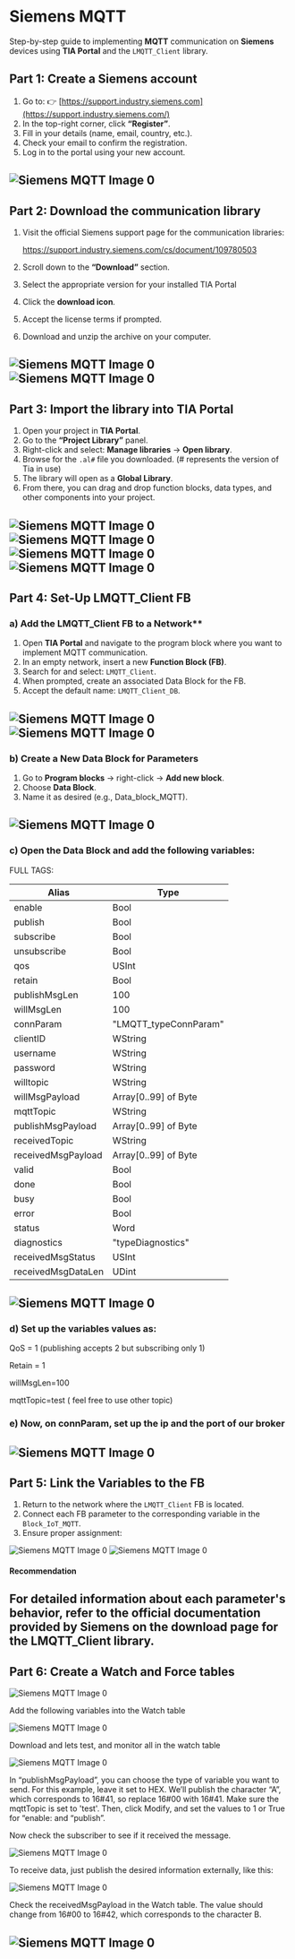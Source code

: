 # Siemens MQTT

Step-by-step guide to implementing **MQTT** communication on **Siemens** devices using **TIA Portal** and the `LMQTT_Client` library.


## Part 1: Create a Siemens account

1. Go to: 👉 [https://support.industry.siemens.com](https://support.industry.siemens.com/)
2. In the top-right corner, click **“Register”**.
3. Fill in your details (name, email, country, etc.).
4. Check your email to confirm the registration.
5. Log in to the portal using your new account.

![Siemens MQTT Image 0](https://raw.githubusercontent.com/mcoffman1/iot_shared/main/MQTT/SIEMENS/IMAGES/0.png)
---

## Part 2: Download the communication library

1. Visit the official Siemens support page for the communication libraries:
    
    https://support.industry.siemens.com/cs/document/109780503
    
2. Scroll down to the **“Download”** section.
3. Select the appropriate version for your installed TIA Portal
4. Click the **download icon**.
5. Accept the license terms if prompted.
6. Download and unzip the archive on your computer.

![Siemens MQTT Image 0](https://raw.githubusercontent.com/mcoffman1/iot_shared/main/MQTT/SIEMENS/IMAGES/1.png)
![Siemens MQTT Image 0](https://raw.githubusercontent.com/mcoffman1/iot_shared/main/MQTT/SIEMENS/IMAGES/2.png)
---

## Part 3: Import the library into TIA Portal

1. Open your project in **TIA Portal**.
2. Go to the **“Project Library”** panel.
3. Right-click and select: **Manage libraries** → **Open library**.
4. Browse for the `.al#` file you downloaded. (# represents the version of Tia in use) 
5. The library will open as a **Global Library**.
6. From there, you can drag and drop function blocks, data types, and other components into your project.

![Siemens MQTT Image 0](https://raw.githubusercontent.com/mcoffman1/iot_shared/main/MQTT/SIEMENS/IMAGES/3.png)
![Siemens MQTT Image 0](https://raw.githubusercontent.com/mcoffman1/iot_shared/main/MQTT/SIEMENS/IMAGES/4.png)
![Siemens MQTT Image 0](https://raw.githubusercontent.com/mcoffman1/iot_shared/main/MQTT/SIEMENS/IMAGES/5.png)
![Siemens MQTT Image 0](https://raw.githubusercontent.com/mcoffman1/iot_shared/main/MQTT/SIEMENS/IMAGES/6.png)
---

## Part 4: Set-Up **LMQTT_Client FB**

### a) Add the LMQTT_Client FB to a Network**

1. Open **TIA Portal** and navigate to the program block where you want to implement MQTT communication.
2. In an empty network, insert a new **Function Block (FB)**.
3. Search for and select: `LMQTT_Client`.
4. When prompted, create an associated Data Block for the FB.
5. Accept the default name: `LMQTT_Client_DB`.

![Siemens MQTT Image 0](https://raw.githubusercontent.com/mcoffman1/iot_shared/main/MQTT/SIEMENS/IMAGES/7.png)
![Siemens MQTT Image 0](https://raw.githubusercontent.com/mcoffman1/iot_shared/main/MQTT/SIEMENS/IMAGES/8.png)
---

### b) Create a New Data Block for Parameters

1. Go to **Program blocks** → right-click → **Add new block**.
2. Choose **Data Block**.
3. Name it as desired (e.g., Data_block_MQTT).

![Siemens MQTT Image 0](https://raw.githubusercontent.com/mcoffman1/iot_shared/main/MQTT/SIEMENS/IMAGES/9.png)
---

### c) Open the Data Block and add the following variables:
FULL TAGS:

| Alias	               | Type                     |
|----------------------|--------------------------|
| enable               | Bool                     |
| publish              | Bool                     |
| subscribe            | Bool                     |
| unsubscribe          | Bool                     |
| qos                  | USInt                    |
| retain               | Bool                     |
| publishMsgLen        | 100                      |
| willMsgLen           | 100                      |
| connParam            | "LMQTT_typeConnParam"    |
| clientID             | WString                  |
| username             | WString                  |
| password             | WString                  |
| willtopic            | WString                  |
| willMsgPayload       | Array[0..99] of Byte     |
| mqttTopic            | WString                  |
| publishMsgPayload    | Array[0..99] of Byte     |
| receivedTopic        | WString                  |
| receivedMsgPayload   | Array[0..99] of Byte     |
| valid                | Bool                     |
| done                 | Bool                     |
| busy                 | Bool                     |
| error                | Bool                     |
| status               | Word                     |
| diagnostics          | "typeDiagnostics"        |
| receivedMsgStatus    | USInt                    |
| receivedMsgDataLen   | UDint                    |

![Siemens MQTT Image 0](https://raw.githubusercontent.com/mcoffman1/iot_shared/main/MQTT/SIEMENS/IMAGES/10.png)
---

### d) Set up the variables values as:

QoS = 1 (publishing accepts 2 but subscribing only 1)

Retain = 1

willMsgLen=100

mqttTopic=test ( feel free to use other topic)

### e) Now, on connParam, set up the ip and the port of our broker

![Siemens MQTT Image 0](https://raw.githubusercontent.com/mcoffman1/iot_shared/main/MQTT/SIEMENS/IMAGES/11.png)
---

## Part 5: Link the Variables to the FB
1. Return to the network where the `LMQTT_Client` FB is located.
2. Connect each FB parameter to the corresponding variable in the `Block_IoT_MQTT`.
3. Ensure proper assignment:

![Siemens MQTT Image 0](https://raw.githubusercontent.com/mcoffman1/iot_shared/main/MQTT/SIEMENS/IMAGES/12.png)
![Siemens MQTT Image 0](https://raw.githubusercontent.com/mcoffman1/iot_shared/main/MQTT/SIEMENS/IMAGES/13.png)

#### **Recommendation**

For detailed information about each parameter's behavior, refer to the official documentation provided by Siemens on the download page for the **LMQTT_Client** library.
---

## Part 6: Create a Watch and Force tables

![Siemens MQTT Image 0](https://raw.githubusercontent.com/mcoffman1/iot_shared/main/MQTT/SIEMENS/IMAGES/14.png)

Add the following variables into the Watch table

![Siemens MQTT Image 0](https://raw.githubusercontent.com/mcoffman1/iot_shared/main/MQTT/SIEMENS/IMAGES/15.png)

Download and lets test, and monitor all in the watch table

![Siemens MQTT Image 0](https://raw.githubusercontent.com/mcoffman1/iot_shared/main/MQTT/SIEMENS/IMAGES/16.png)

In “publishMsgPayload”, you can choose the type of variable you want to send. For this example, leave it set to HEX. We’ll publish the character “A”, which corresponds to 16#41, so replace 16#00 with 16#41.
Make sure the mqttTopic is set to 'test'. Then, click Modify, and set the values to 1 or True for “enable: and “publish”.

Now check the subscriber to see if it received the message.

![Siemens MQTT Image 0](https://raw.githubusercontent.com/mcoffman1/iot_shared/main/MQTT/SIEMENS/IMAGES/17.png)

To receive data, just publish the desired information externally, like this:

![Siemens MQTT Image 0](https://raw.githubusercontent.com/mcoffman1/iot_shared/main/MQTT/SIEMENS/IMAGES/18.png)

Check the receivedMsgPayload in the Watch table. The value should change from 16#00 to 16#42, which corresponds to the character B.

![Siemens MQTT Image 0](https://raw.githubusercontent.com/mcoffman1/iot_shared/main/MQTT/SIEMENS/IMAGES/19.png)
---
